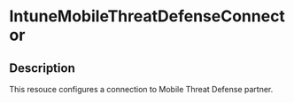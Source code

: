 
# IntuneMobileThreatDefenseConnector

## Description

This resouce configures a connection to Mobile Threat Defense partner.

